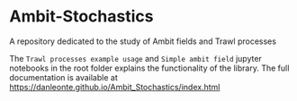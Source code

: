 # Ambit-Stochastics
A repository dedicated to the study of Ambit fields and Trawl processes

The `Trawl processes example usage` and `Simple ambit field` jupyter notebooks in the root folder explains the functionality of the library. The full documentation is available at https://danleonte.github.io/Ambit_Stochastics/index.html

